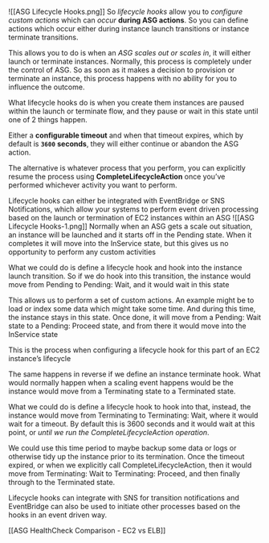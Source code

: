 ![[ASG Lifecycle Hooks.png]]
So *lifecycle hooks* allow you to *configure custom actions* which can *occur* **during ASG actions**. So you can define actions which occur either during instance launch transitions or instance terminate transitions.

This allows you to do is when an *ASG scales out or scales in*, it will either launch or terminate instances. Normally, this process is completely under the control of ASG. So as soon as it makes a decision to provision or terminate an instance, this process happens with no ability for you to influence the outcome.

What lifecycle hooks do is when you create them instances are paused within the launch or terminate flow, and they pause or wait in this state until one of 2 things happen.

Either a **configurable timeout** and when that timeout expires, which by default is **`3600`** **seconds**, they will either continue or abandon the ASG action.

The alternative is whatever process that you perform, you can explicitly resume the process using **CompleteLifecycleAction** once you’ve performed whichever activity you want to perform.

Lifecycle hooks can either be integrated with EventBridge or SNS Notifications, which allow your systems to perform event driven processing based on the launch or termination of EC2 instances within an ASG
![[ASG Lifecycle Hooks-1.png]]
Normally when an ASG gets a scale out situation, an instance will be launched and it starts off in the Pending state. When it completes it will move into the InService state, but this gives us no opportunity to perform any custom activities

What we could do is define a lifecycle hook and hook into the instance launch transition. So if we do hook into this transition, the instance would move from Pending to Pending: Wait, and it would wait in this state

This allows us to perform a set of custom actions. An example might be to load or index some data which might take some time. And during this time, the instance stays in this state. Once done, it will move from a Pending: Wait state to a Pending: Proceed state, and from there it would move into the InService state

This is the process when configuring a lifecycle hook for this part of an EC2 instance’s lifecycle

The same happens in reverse if we define an instance terminate hook. What would normally happen when a scaling event happens would be the instance would move from a Terminating state to a Terminated state.

What we could do is define a lifecycle hook to hook into that, instead, the instance would move from Terminating to Terminating: Wait, where it would wait for a timeout. By default this is 3600 seconds and it would wait at this point, or *until we run the CompleteLifecycleAction operation*.

We could use this time period to maybe backup some data or logs or otherwise tidy up the instance prior to its termination. Once the timeout expired, or when we explicitly call CompleteLifecycleAction, then it would move from Terminating: Wait to Terminating: Proceed, and then finally through to the Terminated state.

Lifecycle hooks can integrate with SNS for transition notifications and EventBridge can also be used to initiate other processes based on the hooks in an event driven way.

[[ASG HealthCheck Comparison - EC2 vs ELB]]